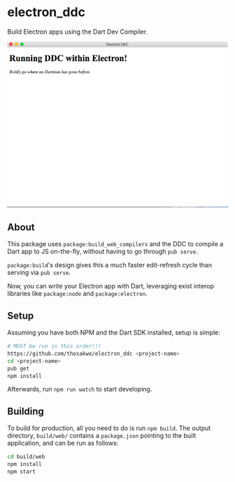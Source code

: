 # electron_ddc
Build Electron apps using the Dart Dev Compiler.

![Screenshot](screenshots/main.png)

## About
This package uses `package:build_web_compilers` and the DDC to compile a Dart app to JS on-the-fly,
without having to go through `pub serve`. 

`package:build`'s design gives this a much faster edit-refresh cycle than serving via `pub serve`.

Now, you can write your Electron app with Dart, leveraging exist interop libraries like
`package:node` and `package:electron`.

## Setup
Assuming you have both NPM and the Dart SDK installed, setup is simple:

```bash
# MUST be run in this order!!!
https://github.com/thosakwe/electron_ddc <project-name>
cd <project-name>
pub get
npm install
```

Afterwards, run `npm run watch` to start developing.

## Building
To build for production, all you need to do is run `npm build`.
The output directory, `build/web/` contains a `package.json` pointing to the built
application, and can be run as follows:

```bash
cd build/web
npm install
npm start
```